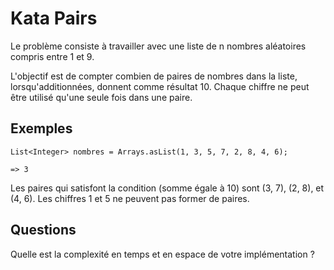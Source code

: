 # Kata Pairs
Le problème consiste à travailler avec une liste de n nombres aléatoires compris entre 1 et 9.

L'objectif est de compter combien de paires de nombres dans la liste, lorsqu'additionnées, donnent comme résultat 10. Chaque chiffre ne peut être utilisé qu'une seule fois dans une paire.

## Exemples
```
List<Integer> nombres = Arrays.asList(1, 3, 5, 7, 2, 8, 4, 6);

=> 3
```

Les paires qui satisfont la condition (somme égale à 10) sont (3, 7), (2, 8), et (4, 6).
Les chiffres 1 et 5 ne peuvent pas former de paires.

## Questions
Quelle est la complexité en temps et en espace de votre implémentation ?